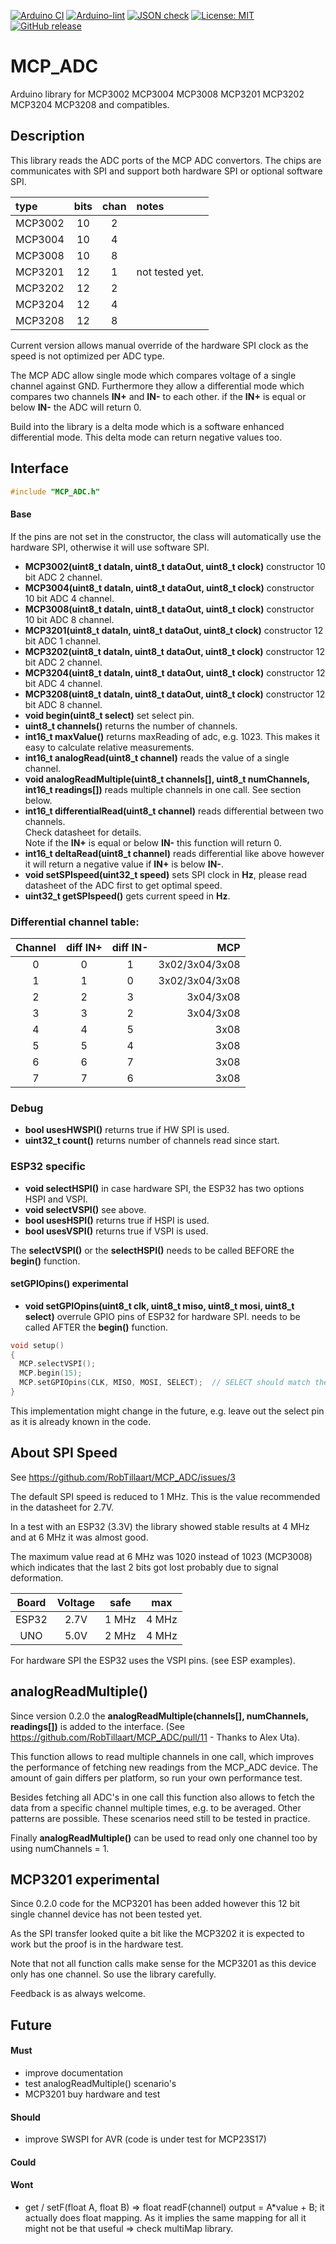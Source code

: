 
[![Arduino CI](https://github.com/RobTillaart/MCP_ADC/workflows/Arduino%20CI/badge.svg)](https://github.com/marketplace/actions/arduino_ci)
[![Arduino-lint](https://github.com/RobTillaart/MCP_ADC/actions/workflows/arduino-lint.yml/badge.svg)](https://github.com/RobTillaart/MCP_ADC/actions/workflows/arduino-lint.yml)
[![JSON check](https://github.com/RobTillaart/MCP_ADC/actions/workflows/jsoncheck.yml/badge.svg)](https://github.com/RobTillaart/MCP_ADC/actions/workflows/jsoncheck.yml)
[![License: MIT](https://img.shields.io/badge/license-MIT-green.svg)](https://github.com/RobTillaart/MCP_ADC/blob/master/LICENSE)
[![GitHub release](https://img.shields.io/github/release/RobTillaart/MCP_ADC.svg?maxAge=3600)](https://github.com/RobTillaart/MCP_ADC/releases)


# MCP_ADC

Arduino library for MCP3002 MCP3004 MCP3008 MCP3201 MCP3202 MCP3204 MCP3208 and compatibles.


## Description

This library reads the ADC ports of the MCP ADC convertors. 
The chips are communicates with SPI and support both hardware SPI or optional software SPI.


|  type     |  bits  |  chan  |  notes  |
|:----------|:------:|:------:|:--------|
|  MCP3002  |   10   |    2   |
|  MCP3004  |   10   |    4   |
|  MCP3008  |   10   |    8   |
|  MCP3201  |   12   |    1   |  not tested yet.
|  MCP3202  |   12   |    2   |
|  MCP3204  |   12   |    4   |
|  MCP3208  |   12   |    8   |


Current version allows manual override of the hardware SPI clock as the speed is not
optimized per ADC type. 

The MCP ADC allow single mode which compares voltage of a single channel against GND.
Furthermore they allow a differential mode which compares two channels **IN+** and **IN-** 
to each other. if the **IN+** is equal or below **IN-** the ADC will return 0. 

Build into the library is a delta mode which is a software enhanced differential mode.
This delta mode can return negative values too. 


## Interface

```cpp
#include "MCP_ADC.h"
```

#### Base

If the pins are not set in the constructor, the class will automatically
use the hardware SPI, otherwise it will use software SPI.

- **MCP3002(uint8_t dataIn, uint8_t dataOut, uint8_t clock)** constructor 10 bit ADC 2 channel.
- **MCP3004(uint8_t dataIn, uint8_t dataOut, uint8_t clock)** constructor 10 bit ADC 4 channel.
- **MCP3008(uint8_t dataIn, uint8_t dataOut, uint8_t clock)** constructor 10 bit ADC 8 channel.
- **MCP3201(uint8_t dataIn, uint8_t dataOut, uint8_t clock)** constructor 12 bit ADC 1 channel.
- **MCP3202(uint8_t dataIn, uint8_t dataOut, uint8_t clock)** constructor 12 bit ADC 2 channel.
- **MCP3204(uint8_t dataIn, uint8_t dataOut, uint8_t clock)** constructor 12 bit ADC 4 channel.
- **MCP3208(uint8_t dataIn, uint8_t dataOut, uint8_t clock)** constructor 12 bit ADC 8 channel.
- **void begin(uint8_t select)** set select pin.
- **uint8_t channels()** returns the number of channels.
- **int16_t maxValue()** returns maxReading of adc, e.g. 1023.
This makes it easy to calculate relative measurements.
- **int16_t analogRead(uint8_t channel)** reads the value of a single channel.
- **void analogReadMultiple(uint8_t channels[], uint8_t numChannels, int16_t readings[])**
reads multiple channels in one call. See section below.
- **int16_t differentialRead(uint8_t channel)** reads differential between two channels.  
Check datasheet for details.  
Note if the **IN+** is equal or below **IN-** this function will return 0.
- **int16_t deltaRead(uint8_t channel)** reads differential like above however it
will return a negative value if **IN+** is below **IN-**.
- **void setSPIspeed(uint32_t speed)** sets SPI clock in **Hz**, please read datasheet
of the ADC first to get optimal speed.
- **uint32_t getSPIspeed()** gets current speed in **Hz**.


### Differential channel table:

| Channel | diff IN+ | diff IN- | MCP            |
|:-------:|:--------:|:--------:|---------------:|
|   0     |    0     |    1     | 3x02/3x04/3x08 |
|   1     |    1     |    0     | 3x02/3x04/3x08 |
|   2     |    2     |    3     |      3x04/3x08 |
|   3     |    3     |    2     |      3x04/3x08 |
|   4     |    4     |    5     |           3x08 |
|   5     |    5     |    4     |           3x08 |
|   6     |    6     |    7     |           3x08 |
|   7     |    7     |    6     |           3x08 |


### Debug

- **bool usesHWSPI()** returns true if HW SPI is used.
- **uint32_t count()** returns number of channels read since start.


### ESP32 specific

- **void selectHSPI()** in case hardware SPI, the ESP32 has two options HSPI and VSPI.
- **void selectVSPI()** see above.
- **bool usesHSPI()** returns true if HSPI is used.
- **bool usesVSPI()** returns true if VSPI is used.

The **selectVSPI()** or the **selectHSPI()** needs to be called 
BEFORE the **begin()** function.


#### setGPIOpins() experimental

- **void setGPIOpins(uint8_t clk, uint8_t miso, uint8_t mosi, uint8_t select)** 
overrule GPIO pins of ESP32 for hardware SPI. needs to be called AFTER the **begin()** function.

```cpp
void setup()
{
  MCP.selectVSPI();
  MCP.begin(15);
  MCP.setGPIOpins(CLK, MISO, MOSI, SELECT);  // SELECT should match the parameter of begin()
}
```

This implementation might change in the future, e.g. leave out the select pin as it is
already known in the code.


## About SPI Speed

See https://github.com/RobTillaart/MCP_ADC/issues/3

The default SPI speed is reduced to 1 MHz. 
This is the value recommended in the datasheet for 2.7V.

In a test with an ESP32 (3.3V) the library showed stable results 
at 4 MHz and at 6 MHz it was almost good.

The maximum value read at 6 MHz was 1020 instead of 1023  (MCP3008) 
which indicates that the last 2 bits got lost probably due to signal 
deformation.

|  Board  |  Voltage  |  safe   |   max   |
|:-------:|:---------:|:-------:|:-------:|
|  ESP32  |   2.7V    |  1 MHz  |  4 MHz  |
|  UNO    |   5.0V    |  2 MHz  |  4 MHz  |


For hardware SPI the ESP32 uses the VSPI pins. (see ESP examples).


## analogReadMultiple() 

Since version 0.2.0 the **analogReadMultiple(channels[], numChannels, readings[])** 
is added to the interface.
(See https://github.com/RobTillaart/MCP_ADC/pull/11 - Thanks to Alex Uta).

This function allows to read multiple channels in one call, which improves 
the performance of fetching new readings from the MCP_ADC device.
The amount of gain differs per platform, so run your own performance test.

Besides fetching all ADC's in one call this function also allows to fetch
the data from a specific channel multiple times, e.g. to be averaged.
Other patterns are possible. 
These scenarios need still to be tested in practice.

Finally **analogReadMultiple()** can be used to read only one channel too
by using numChannels = 1.


## MCP3201 experimental

Since 0.2.0 code for the MCP3201 has been added however this 12 bit single
channel device has not been tested yet.

As the SPI transfer looked quite a bit like the MCP3202 it is expected to work
but the proof is in the hardware test.

Note that not all function calls make sense for the MCP3201 as this device only
has one channel. So use the library carefully.

Feedback is as always welcome. 


## Future

#### Must

- improve documentation
- test analogReadMultiple() scenario's
- MCP3201 buy hardware and test

#### Should

- improve SWSPI for AVR 
  (code is under test for MCP23S17)


#### Could


#### Wont

- get / setF(float A, float B) => float readF(channel)   output = A\*value + B;
  it actually does float mapping. As it implies the same mapping for all it might 
  not be that useful => check multiMap library.

